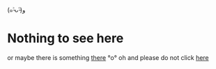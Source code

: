 (๑˃̵ᴗ˂̵)و

# Nothing to see here

or maybe there is something [there](cours.md) °o°
oh and please do not click [here](https://youtu.be/dQw4w9WgXcQ)
